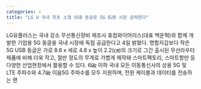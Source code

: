 ```yaml
---
categories: c
title: "LG U 국내 최초 소형 USB 동글로 5G B2B 시장 공략한다"
---
```

LG유플러스는 국내 강소 무선통신장비 제조사 휴컴와이어리스(대표 백운혁)와 함께 개발한 기업용 5G 동글을 국내 시장에 독점 공급한다고 4일 밝혔다. 명함지갑보다 작은 5G USB 동글은 가로 8.6 x 세로 4.8 x 높이 2.2(㎝)의 크기로 그간 출시된 무선라우터 제품에 비해 더욱 작고, 절반 정도의 무게로 가볍게 제작돼 스마트팩토리, 스마트항만 등 다양한 산업현장에서 활용할 수 있다. 6㎓ 이하 국내 모든 이동통신사의 상용 5G 및 LTE 주파수와 4.7㎓ 이음5G 주파수를 모두 지원하며, 전원 케이블과 데이터를 전송하는 랜
